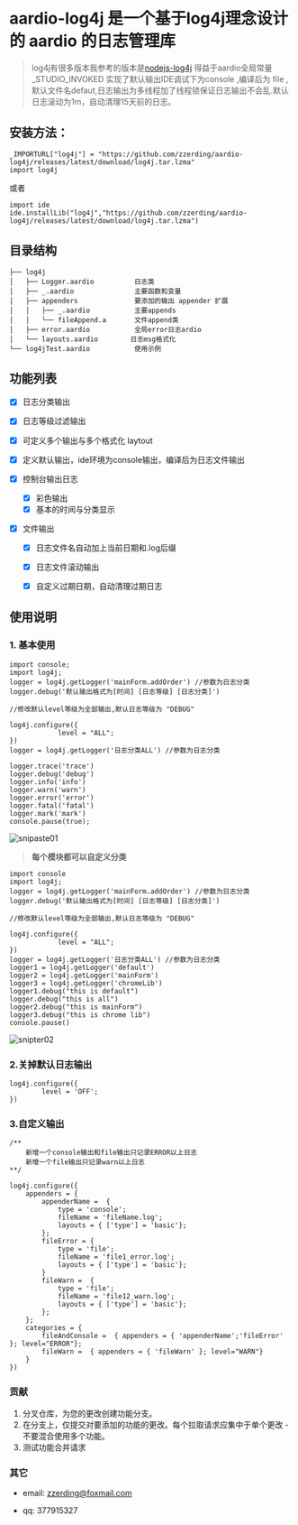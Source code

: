 # aardio-log4j 是一个基于log4j理念设计的 aardio 的日志管理库

>log4j有很多版本我参考的版本是[nodejs-log4j]('https://github.com/log4js-node/log4js-node') 得益于aardio全局常量 _STUDIO_INVOKED 实现了默认输出IDE调试下为console ,编译后为 file ,默认文件名defaut,日志输出为多线程加了线程锁保证日志输出不会乱.默认日志滚动为1m，自动清理15天前的日志。

## 安装方法：
````
_IMPORTURL["log4j"] = "https://github.com/zzerding/aardio-log4j/releases/latest/download/log4j.tar.lzma"
import log4j
````
或者
````
import ide
ide.installLib("log4j","https://github.com/zzerding/aardio-log4j/releases/latest/download/log4j.tar.lzma")
````
##  目录结构
````
├── log4j
│   ├── Logger.aardio 	       日志类
│   ├── _.aardio               主要函数和变量
│   ├── appenders              要添加的输出 appender 扩展
│   │   ├── _.aardio           主要appends
│   │   └── fileAppend.a       文件append类
│   ├── error.aardio           全局error日志ardio
│   └── layouts.aardio        日志msg格式化
└── log4jTest.aardio           使用示例
````
##  功能列表
* [x] 日志分类输出
    
- [x] 日志等级过滤输出

- [x] 可定义多个输出与多个格式化 laytout

- [x] 定义默认输出，ide环境为console输出，编译后为日志文件输出

- [x] 控制台输出日志

    - [x] 彩色输出
    - [x] 基本的时间与分类显示

- [x] 文件输出
    - [x]  日志文件名自动加上当前日期和.log后缀
    - [x]  日志文件滚动输出
    - [x]  自定义过期日期，自动清理过期日志


## 使用说明
###  1. 基本使用
````
import console;
import log4j;
logger = log4j.getLogger('mainForm.addOrder') //参数为日志分类 
logger.debug('默认输出格式为[时间] [日志等级] [日志分类]')

//修改默认level等级为全部输出,默认日志等级为 "DEBUG" 

log4j.configure({
            level = "ALL";
})
logger = log4j.getLogger('日志分类ALL') //参数为日志分类

logger.trace('trace')
logger.debug('debug')
logger.info('info')
logger.warn('warn')
logger.error('error')
logger.fatal('fatal')
logger.mark('mark')
console.pause(true);
````
![snipaste01](./image/Snipaste01.png)

> **每个模块都可以自定义分类**
````
import console
import log4j;
logger = log4j.getLogger('mainForm.addOrder') //参数为日志分类 
logger.debug('默认输出格式为[时间] [日志等级] [日志分类]')

//修改默认level等级为全部输出,默认日志等级为 "DEBUG" 

log4j.configure({
            level = "ALL";
})
logger = log4j.getLogger('日志分类ALL') //参数为日志分类
logger1 = log4j.getLogger('default')
logger2 = log4j.getLogger('mainForm')
logger3 = log4j.getLogger('chromeLib')
logger1.debug("this is default")
logger.debug("this is all")
logger2.debug("this is mainForm")
logger3.debug("this is chrome lib")
console.pause()

````

![snipter02](./image/Snipaste02.png)

### 2.关掉默认日志输出 
````
log4j.configure({
    	level = 'OFF';
})
````

### 3.自定义输出
````
/**
	新增一个console输出和file输出只记录ERROR以上日志
	新增一个file输出只记录warn以上日志
**/

log4j.configure({
	appenders = {
		appenderName =  {  
			type = 'console'; 
			fileName = 'fileName.log'; 
			layouts = { ['type'] = 'basic'}; 
		};
		fileError = {
			type = 'file'; 
			fileName = 'file1_error.log'; 
			layouts = { ['type'] = 'basic'}; 
		}
		fileWarn =  {  
			type = 'file'; 
			fileName = 'file12_warn.log'; 
			layouts = { ['type'] = 'basic'}; 
		};
	};
	categories = { 
		fileAndConsole =  { appenders = { 'appenderName';'fileError' }; level="ERROR"};
		fileWarn =  { appenders = { 'fileWarn' }; level="WARN"}
	}
})

````

### 贡献
1.  分叉仓库，为您的更改创建功能分支。
2.  在分支上，仅提交对要添加的功能的更改。每个拉取请求应集中于单个更改 - 不要混合使用多个功能。
4.  测试功能合并请求

### 其它
* email: zzerding@foxmail.com

* qq: 377915327

